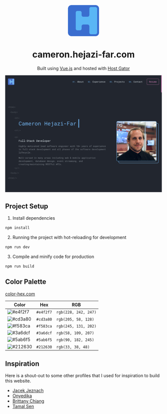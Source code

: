 <div align="center">
    <img alt="Logo" src="https://raw.githubusercontent.com/cameronhejazifar/personal-profile/main/artwork/logo.svg" width="100" />
</div>
<h1 align="center">
    cameron.hejazi-far.com
</h1>
<p align="center">
    Built using <a href="https://vuejs.org/" target="_blank">Vue.js</a> and hosted with <a href="https://www.hostgator.com/" target="_blank">Host Gator</a>
</p>

![demo](https://raw.githubusercontent.com/cameronhejazifar/personal-profile/main/artwork/demo.png)

## Project Setup

1. Install dependencies

```sh
npm install
```

2. Running the project with hot-reloading for development

```sh
npm run dev
```

3. Compile and minify code for production

```sh
npm run build
```

## Color Palette

[color-hex.com](https://www.color-hex.com/color-palette/6407)

| Color                                                                                          | Hex       | RGB                  |
|------------------------------------------------------------------------------------------------|-----------|----------------------|
| <img src="https://via.placeholder.com/10/e4f2f7?text=+" width="10" height="10" alt="#e4f2f7"/> | `#e4f2f7` | `rgb(228, 242, 247)` |
| <img src="https://via.placeholder.com/10/cd3a80?text=+" width="10" height="10" alt="#cd3a80"/> | `#cd3a80` | `rgb(205, 58, 128)`  |
| <img src="https://via.placeholder.com/10/f583ca?text=+" width="10" height="10" alt="#f583ca"/> | `#f583ca` | `rgb(245, 131, 202)` |
| <img src="https://via.placeholder.com/10/3a6dcf?text=+" width="10" height="10" alt="#3a6dcf"/> | `#3a6dcf` | `rgb(58, 109, 207)`  |
| <img src="https://via.placeholder.com/10/5ab6f5?text=+" width="10" height="10" alt="#5ab6f5"/> | `#5ab6f5` | `rgb(90, 182, 245)`  |
| <img src="https://via.placeholder.com/10/212630?text=+" width="10" height="10" alt="#212630"/> | `#212630` | `rgb(33, 38, 48)`    |

## Inspiration

Here is a shout-out to some other profiles that I used for inspiration to build this website.

- [Jacek Jeznach](https://jacekjeznach.com)
- [Onyedika](https://www.onyedika.xyz)
- [Brittany Chiang](https://brittanychiang.com)
- [Tamal Sen](https://tamalsen.dev)
